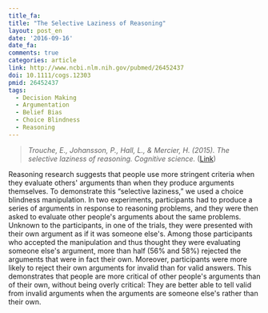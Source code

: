 ```yaml
---
title_fa:
title: "The Selective Laziness of Reasoning"
layout: post_en
date: '2016-09-16'
date_fa:
comments: true
categories: article
link: http://www.ncbi.nlm.nih.gov/pubmed/26452437
doi: 10.1111/cogs.12303
pmid: 26452437
tags:
  - Decision Making
  - Argumentation
  - Belief Bias
  - Choice Blindness
  - Reasoning
---
```


> *Trouche, E., Johansson, P., Hall, L., & Mercier, H. (2015). The selective laziness of reasoning. Cognitive science.* ([Link](http://onlinelibrary.wiley.com/doi/10.1111/cogs.12303/abstract))


Reasoning research suggests that people use more stringent criteria when they evaluate others' arguments than when they produce arguments themselves. To demonstrate this “selective laziness,” we used a choice blindness manipulation. In two experiments, participants had to produce a series of arguments in response to reasoning problems, and they were then asked to evaluate other people's arguments about the same problems. Unknown to the participants, in one of the trials, they were presented with their own argument as if it was someone else's. Among those participants who accepted the manipulation and thus thought they were evaluating someone else's argument, more than half (56% and 58%) rejected the arguments that were in fact their own. Moreover, participants were more likely to reject their own arguments for invalid than for valid answers. This demonstrates that people are more critical of other people's arguments than of their own, without being overly critical: They are better able to tell valid from invalid arguments when the arguments are someone else's rather than their own.
